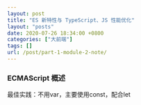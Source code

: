 ```yaml
---
layout: post
title: "ES 新特性与 TypeScript、JS 性能优化"
layout: "posts"
date: 2020-07-26 18:34:00 +0800
categories: ["大前端"]
tags: []
url: /post/part-1-module-2-note/
---
```


### ECMAScript 概述

最佳实践：不用var，主要使用const，配合let
